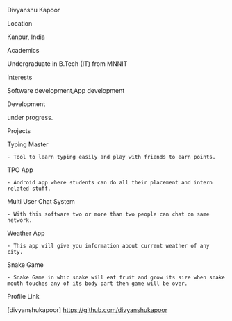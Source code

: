 Divyanshu Kapoor

Location

Kanpur, India

Academics

Undergraduate in B.Tech (IT) from MNNIT

Interests

Software development,App development

Development

under progress. 

Projects

Typing Master 

    - Tool to learn typing easily and play with friends to earn points.
    
TPO App

    - Android app where students can do all their placement and intern related stuff.
    
Multi User Chat System

    - With this software two or more than two people can chat on same network.
    
Weather App

    - This app will give you information about current weather of any city.
    
Snake Game

    - Snake Game in whic snake will eat fruit and grow its size when snake mouth touches any of its body part then game will be over.
    
Profile Link

[divyanshukapoor] https://github.com/divyanshukapoor

